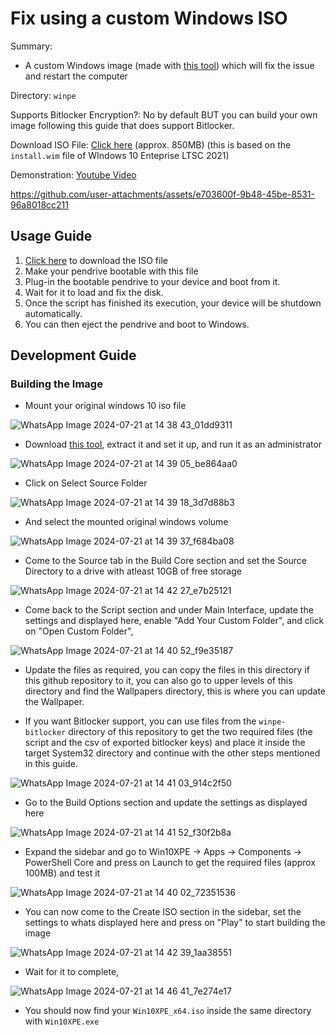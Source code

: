 # Fix using a custom Windows ISO

Summary:

- A custom Windows image (made with [this tool](https://github.com/ChrisRfr/Win10XPE)) which will fix the issue and restart the computer

Directory: `winpe`

Supports Bitlocker Encryption?: No by default BUT you can build your own image following this guide that does support Bitlocker.

Download ISO File: [Click here](https://drive.google.com/file/d/1DpG4rdgNYhquszO324B6rgw-LDlEMyzi/view?usp=sharing) (approx. 850MB) (this is based on the `install.wim` file of WIndows 10 Enteprise LTSC 2021)

Demonstration: [Youtube Video](https://youtu.be/2F-rhVMHQfE)

https://github.com/user-attachments/assets/e703600f-9b48-45be-8531-96a8018cc211

## Usage Guide

1. [Click here](https://drive.google.com/file/d/1DpG4rdgNYhquszO324B6rgw-LDlEMyzi/view?usp=sharing) to download the ISO file
2. Make your pendrive bootable with this file
3. Plug-in the bootable pendrive to your device and boot from it.
4. Wait for it to load and fix the disk.
5. Once the script has finished its execution, your device will be shutdown automatically.
6. You can then eject the pendrive and boot to Windows.

## Development Guide

### Building the Image

- Mount your original windows 10 iso file

![WhatsApp Image 2024-07-21 at 14 38 43_01dd9311](https://github.com/user-attachments/assets/4659d40e-687c-4707-b82c-bd077ef07b1a)

- Download [this tool](https://github.com/ChrisRfr/Win10XPE), extract it and set it up, and run it as an administrator

![WhatsApp Image 2024-07-21 at 14 39 05_be864aa0](https://github.com/user-attachments/assets/4aec23c0-0ba3-4bf8-ad06-b130046c5137)

- Click on Select Source Folder

![WhatsApp Image 2024-07-21 at 14 39 18_3d7d88b3](https://github.com/user-attachments/assets/b9685c86-fc99-4a51-82a7-990384e0a2d4)

- And select the mounted original windows volume

![WhatsApp Image 2024-07-21 at 14 39 37_f684ba08](https://github.com/user-attachments/assets/4210ad24-1aba-4442-9730-686c20973cfb)

- Come to the Source tab in the Build Core section and set the Source Directory to a drive with atleast 10GB of free storage

![WhatsApp Image 2024-07-21 at 14 42 27_e7b25121](https://github.com/user-attachments/assets/f20b4295-eef1-4159-ad78-8a92c7bb5fb2)

- Come back to the Script section and under Main Interface, update the settings and displayed here, enable "Add Your Custom Folder", and click on "Open Custom Folder",

![WhatsApp Image 2024-07-21 at 14 40 52_f9e35187](https://github.com/user-attachments/assets/0e9a624e-a0f3-47e5-87ab-93dcff139277)

- Update the files as required, you can copy the files in this directory if this github repository to it, you can also go to upper levels of this directory and find the Wallpapers directory, this is where you can update the Wallpaper.

- If you want Bitlocker support, you can use files from the `winpe-bitlocker` directory of this repository to get the two required files (the script and the csv of exported bitlocker keys) and place it inside the target System32 directory and continue with the other steps mentioned in this guide.

![WhatsApp Image 2024-07-21 at 14 41 03_914c2f50](https://github.com/user-attachments/assets/2d34d0b5-1565-4ee1-9b11-620296e76127)

- Go to the Build Options section and update the settings as displayed here

![WhatsApp Image 2024-07-21 at 14 41 52_f30f2b8a](https://github.com/user-attachments/assets/f07a99ad-a263-45da-93cd-c22c750656f4)

- Expand the sidebar and go to Win10XPE -> Apps -> Components -> PowerShell Core and press on Launch to get the required files (approx 100MB) and test it

![WhatsApp Image 2024-07-21 at 14 40 02_72351536](https://github.com/user-attachments/assets/9148ee98-ecf3-4260-8530-e4976774fb3b)

- You can now come to the Create ISO section in the sidebar, set the settings to whats displayed here and press on "Play" to start building the image

![WhatsApp Image 2024-07-21 at 14 42 39_1aa38551](https://github.com/user-attachments/assets/70758c3a-0913-4891-a613-179c895abb32)

- Wait for it to complete,

![WhatsApp Image 2024-07-21 at 14 46 41_7e274e17](https://github.com/user-attachments/assets/a465c457-ca5a-4862-a697-91221f5fe866)

- You should now find your `Win10XPE_x64.iso` inside the same directory with `Win10XPE.exe`
